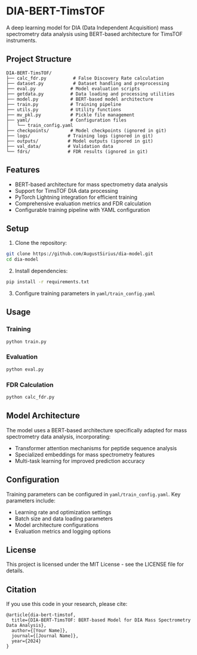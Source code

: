 # DIA-BERT-TimsTOF

A deep learning model for DIA (Data Independent Acquisition) mass spectrometry data analysis using BERT-based architecture for TimsTOF instruments.

## Project Structure

```
DIA-BERT-TimsTOF/
├── calc_fdr.py          # False Discovery Rate calculation
├── dataset.py           # Dataset handling and preprocessing
├── eval.py             # Model evaluation scripts
├── getdata.py          # Data loading and processing utilities
├── model.py            # BERT-based model architecture
├── train.py            # Training pipeline
├── utils.py            # Utility functions
├── mv_pkl.py           # Pickle file management
├── yaml/               # Configuration files
│   └── train_config.yaml
├── checkpoints/        # Model checkpoints (ignored in git)
├── logs/              # Training logs (ignored in git)
├── outputs/           # Model outputs (ignored in git)
├── val_data/          # Validation data
└── fdrs/              # FDR results (ignored in git)
```

## Features

- BERT-based architecture for mass spectrometry data analysis
- Support for TimsTOF DIA data processing
- PyTorch Lightning integration for efficient training
- Comprehensive evaluation metrics and FDR calculation
- Configurable training pipeline with YAML configuration

## Setup

1. Clone the repository:
```bash
git clone https://github.com/AugustSirius/dia-model.git
cd dia-model
```

2. Install dependencies:
```bash
pip install -r requirements.txt
```

3. Configure training parameters in `yaml/train_config.yaml`

## Usage

### Training
```bash
python train.py
```

### Evaluation
```bash
python eval.py
```

### FDR Calculation
```bash
python calc_fdr.py
```

## Model Architecture

The model uses a BERT-based architecture specifically adapted for mass spectrometry data analysis, incorporating:
- Transformer attention mechanisms for peptide sequence analysis
- Specialized embeddings for mass spectrometry features
- Multi-task learning for improved prediction accuracy

## Configuration

Training parameters can be configured in `yaml/train_config.yaml`. Key parameters include:
- Learning rate and optimization settings
- Batch size and data loading parameters
- Model architecture configurations
- Evaluation metrics and logging options

## License

This project is licensed under the MIT License - see the LICENSE file for details.

## Citation

If you use this code in your research, please cite:
```
@article{dia-bert-timstof,
  title={DIA-BERT-TimsTOF: BERT-based Model for DIA Mass Spectrometry Data Analysis},
  author={[Your Name]},
  journal={[Journal Name]},
  year={2024}
}
```
